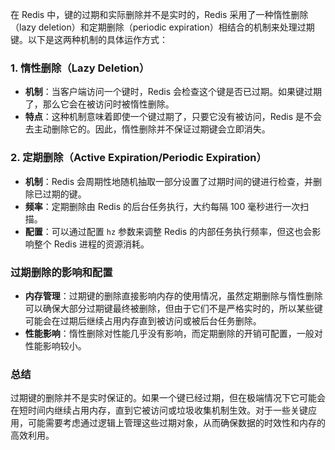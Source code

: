 在 Redis 中，键的过期和实际删除并不是实时的，Redis 采用了一种惰性删除（lazy deletion）和定期删除（periodic expiration）相结合的机制来处理过期键。以下是这两种机制的具体运作方式：

### 1. 惰性删除（Lazy Deletion）

+ **机制**：当客户端访问一个键时，Redis 会检查这个键是否已过期。如果键过期了，那么它会在被访问时被惰性删除。
+ **特点**：这种机制意味着即使一个键过期了，只要它没有被访问，Redis 是不会去主动删除它的。因此，惰性删除并不保证过期键会立即消失。

### 2. 定期删除（Active Expiration/Periodic Expiration）

+ **机制**：Redis 会周期性地随机抽取一部分设置了过期时间的键进行检查，并删除已过期的键。
+ **频率**：定期删除由 Redis 的后台任务执行，大约每隔 100 毫秒进行一次扫描。
+ **配置**：可以通过配置 `hz` 参数来调整 Redis 的内部任务执行频率，但这也会影响整个 Redis 进程的资源消耗。

### 过期删除的影响和配置

+ **内存管理**：过期键的删除直接影响内存的使用情况，虽然定期删除与惰性删除可以确保大部分过期键最终被删除，但由于它们不是严格实时的，所以某些键可能会在过期后继续占用内存直到被访问或被后台任务删除。
+ **性能影响**：惰性删除对性能几乎没有影响，而定期删除的开销可配置，一般对性能影响较小。

### 总结

过期键的删除并不是实时保证的。如果一个键已经过期，但在极端情况下它可能会在短时间内继续占用内存，直到它被访问或垃圾收集机制生效。对于一些关键应用，可能需要考虑通过逻辑上管理这些过期对象，从而确保数据的时效性和内存的高效利用。
